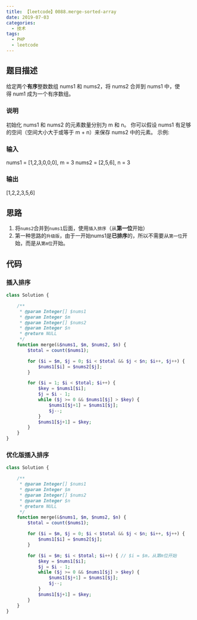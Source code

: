 ```yaml
---
title: 【leetcode】0088.merge-sorted-array
date: 2019-07-03
categories:
  - 技术
tags: 
  - PHP 
  - leetcode
---
```


## 题目描述

给定两个**有序**整数数组 nums1 和 nums2，将 nums2 合并到 nums1 中，使得 num1 成为一个有序数组。

### 说明

初始化 nums1 和 nums2 的元素数量分别为 m 和 n。
你可以假设 nums1 有足够的空间（空间大小大于或等于 m + n）来保存 nums2 中的元素。
示例:

### 输入

nums1 = [1,2,3,0,0,0], m = 3
nums2 = [2,5,6],       n = 3

### 输出

[1,2,2,3,5,6]

## 思路

1. 将``nums2``合并到``nums1``后面，使用``插入排序``（从**第一位**开始）
2. 第一种思路的``升级版``，由于一开始nums1是**已排序**的，所以不需要从``第一位``开始，而是从``第m位``开始。

## 代码

### 插入排序

```php
class Solution {

    /**
     * @param Integer[] $nums1
     * @param Integer $m
     * @param Integer[] $nums2
     * @param Integer $n
     * @return NULL
     */
    function merge(&$nums1, $m, $nums2, $n) {
        $total = count($nums1);

        for ($i = $m, $j = 0; $i < $total && $j < $n; $i++, $j++) {
            $nums1[$i] = $nums2[$j];
        }

        for ($i = 1; $i < $total; $i++) {
            $key = $nums1[$i];
            $j = $i - 1;
            while ($j >= 0 && $nums1[$j] > $key) {
                $nums1[$j+1] = $nums1[$j];
                $j--;
            }
            $nums1[$j+1] = $key;
        }
    }
}
```

### 优化版插入排序

```php
class Solution {

    /**
     * @param Integer[] $nums1
     * @param Integer $m
     * @param Integer[] $nums2
     * @param Integer $n
     * @return NULL
     */
    function merge(&$nums1, $m, $nums2, $n) {
        $total = count($nums1);

        for ($i = $m, $j = 0; $i < $total && $j < $n; $i++, $j++) {
            $nums1[$i] = $nums2[$j];
        }

        for ($i = $m; $i < $total; $i++) { // $i = $m，从第m位开始
            $key = $nums1[$i];
            $j = $i - 1;
            while ($j >= 0 && $nums1[$j] > $key) {
                $nums1[$j+1] = $nums1[$j];
                $j--;
            }
            $nums1[$j+1] = $key;
        }
    }
}
```